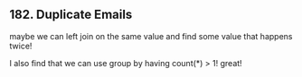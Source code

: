 ## 182. Duplicate Emails

maybe we can left join on the same value and find some value that happens twice!

I also find that we can use group by having count(*) > 1! great!

